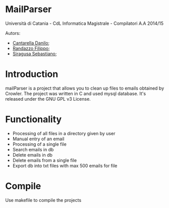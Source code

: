 MailParser
==========

Università di Catania -
CdL Informatica Magistrale -
Compilatori A.A 2014/15

Autors:
- [Cantarella Danilo](https://github.com/Flyer-90);
- [Randazzo Filippo](https://github.com/filirnd);
- [Siragusa Sebastiano](https://github.com/sebysira);

Introduction
============

mailParser is a project that allows you to clean up files to emails obtained by Crowler.
The project was written in C and used mysql database.
It's released under the GNU GPL v3 License.

Functionality
=============

- Processing of all files in a directory given by user  
- Manual entry of an email
- Processing of a single file
- Search emails in db
- Delete emails in db
- Delete emails from a single file
- Export db into txt files with max 500 emails for file

Compile
=======

Use makefile to compile the projects
